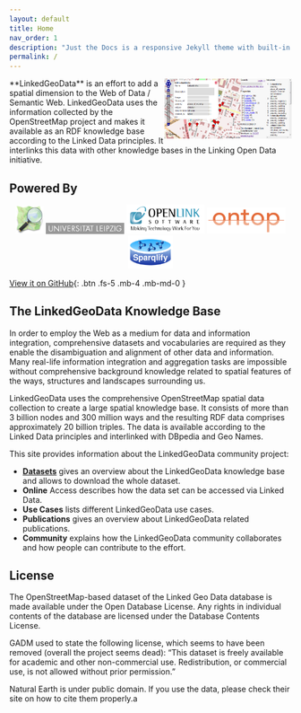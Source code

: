 ```yaml
---
layout: default
title: Home
nav_order: 1
description: "Just the Docs is a responsive Jekyll theme with built-in search that is easily customizable and hosted on GitHub Pages."
permalink: /
---
```


<img align="right" width="45%" src="docs/assets/images/linkedgeodatabrowser.png">
**LinkedGeoData** is an effort to add a spatial dimension to the Web of Data / Semantic Web. LinkedGeoData uses the information collected by the OpenStreetMap project and makes it available as an RDF knowledge base according to the Linked Data principles. It interlinks this data with other knowledge bases in the Linking Open Data initiative.

## Powered By

<p align="center" style="width: 100%">
  <a target="_blank" href="https://www.openstreetmap.org"><img alt="OpenStreetMap" src="docs/assets/images/240px-public-images-osm_logo.png" width="50"></a>
  <a target="_blank" href="https://www.uni-leipzig.de/"><img alt="University of Leipzig" src="docs/assets/images/logo_leipzig.gif" width="140"></a>
  <a target="_blank" href="https://virtuoso.openlinksw.com/"><img alt="Virtuoso" src="docs/assets/images/openlinklogo_wstrap_190x70.png" width="140"></a>
  <a target="_blank" href="https://ontop-vkg.org/"><img alt="Ontop" src="docs/assets/images/ontop-logo.png" width="140"></a>
  <a target="_blank" href="https://github.com/SmartDataAnalytics/Sparqlify"><img alt="Sparqlify" src="docs/assets/images/sparqlify-logo.png" width="80"></a>
</p>

[View it on GitHub](https://github.com/GeoKnow/LinkedGeoData){: .btn .fs-5 .mb-4 .mb-md-0 } 

## The LinkedGeoData Knowledge Base
In order to employ the Web as a medium for data and information integration, comprehensive datasets and vocabularies are required as they enable the disambiguation and alignment of other data and information. Many real-life information integration and aggregation tasks are impossible without comprehensive background knowledge related to spatial features of the ways, structures and landscapes surrounding us.

LinkedGeoData uses the comprehensive OpenStreetMap spatial data collection to create a large spatial knowledge base. It consists of more than 3 billion nodes and 300 million ways and the resulting RDF data comprises approximately 20 billion triples. The data is available according to the Linked Data principles and interlinked with DBpedia and Geo Names.


This site provides information about the LinkedGeoData community project:

* **[Datasets](docs/downloads)** gives an overview about the LinkedGeoData knowledge base and allows to download the whole dataset.
* **Online** Access describes how the data set can be accessed via Linked Data.
* **Use Cases** lists different LinkedGeoData use cases.
* **Publications** gives an overview about LinkedGeoData related publications.
* **Community** explains how the LinkedGeoData community collaborates and how people can contribute to the effort.

## License

 The OpenStreetMap-based dataset of the Linked Geo Data database is made available under the Open Database License. Any rights in individual contents of the database are licensed under the Database Contents License.

GADM used to state the following license, which seems to have been removed (overall the project seems dead): “This dataset is freely available for academic and other non-commercial use. Redistribution, or commercial use, is not allowed without prior permission.”

Natural Earth is under public domain. If you use the data, please check their site on how to cite them properly.a

